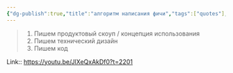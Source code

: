 ```yaml
---
{"dg-publish":true,"title":"алгоритм написания фичи","tags":["quotes"],"date":"2023-04-03T17:32:24+04:00","modified_at":"2023-11-06T19:50:35+04:00","alias":"алгоритм написания фичи","dg-path":"/quotes/202304031732.md","permalink":"/quotes/202304031732/","dgPassFrontmatter":true}
---
```



> 1. Пишем продуктовый скоуп / концепция использования
> 2. Пишем технический дизайн
> 3. Пишем код

Link:: https://youtu.be/JlXeQxAkDf0?t=2201
